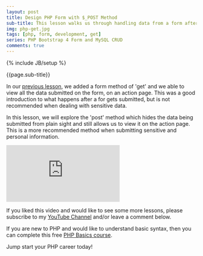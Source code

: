 ```yaml
---
layout: post
title: Design PHP Form with $_POST Method 
sub-title: This lesson walks us through handling data from a form after the submit button has been clicked, using the POST method
img: php-get.jpg
tags: [php, form, development, get]
series: PHP Bootstrap 4 Form and MySQL CRUD
comments: true
---
```

{% include JB/setup %}

{{page.sub-title}}

<!--more-->
In our [previous lesson](https://trevoirwilliams.github.io/2019-10-25-php-get/), we added a form method of 'get' and we able to view all the data submitted on the form, on an action page. This was a good introduction to what happens after a for gets submitted, but is not recommended when dealing with sensitive data. 

In this lesson, we will explore the 'post' method which hides the data being submitted from plain sight and still allows us to view it on the action page. This is a more recommended method when submitting sensitive and personal information.  

<div class="well embed-container">
    <iframe  src="https://www.youtube.com/embed/JBQnoEf3zbU" frameborder="0" allow="accelerometer; autoplay; encrypted-media; gyroscope; picture-in-picture" allowfullscreen></iframe>
</div>

If you liked this video and would like to see some more lessons, please subscribe to my [YouTube Channel](http://bit.ly/2JlTIs4) and/or leave a comment below.


If you are new to PHP and would like to understand basic syntax, then you can complete this free [PHP Basics course](http://bit.ly/2nEh7NT). 

Jump start your PHP career today!
